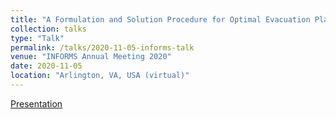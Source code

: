 ```yaml
---
title: "A Formulation and Solution Procedure for Optimal Evacuation Planning and Routing for Isolated Communities (ICEP)"
collection: talks
type: "Talk"
permalink: /talks/2020-11-05-informs-talk
venue: "INFORMS Annual Meeting 2020"
date: 2020-11-05
location: "Arlington, VA, USA (virtual)"
---
```


[Presentation](https://singfie.github.io/files/2021_01_08_05_INFORMS_presentation.pdf)
